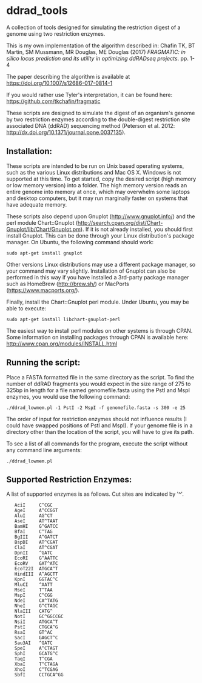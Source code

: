 # ddrad_tools
A collection of tools designed for simulating the restriction digest of a genome using two restriction enzymes.

This is my own implementation of the algorithm described in:
Chafin TK, BT Martin, SM Mussmann, MR Douglas, ME Douglas (2017) *FRAGMATIC: in silico locus prediction and its utility in optimizing ddRADseq projects*. pp. 1-4

The paper describing the algorithm is available at https://doi.org/10.1007/s12686-017-0814-1

If you would rather use Tyler's interpretation, it can be found here: https://github.com/tkchafin/fragmatic

These scripts are designed to simulate the digest of an organism's genome by two restriction enzymes according to the double-digest restriction site associated DNA (ddRAD) sequencing method (Peterson et al. 2012: http://dx.doi.org/10.1371/journal.pone.0037135).

## Installation:

These scripts are intended to be run on Unix based operating systems, such as the various Linux distributions and Mac OS X.  Windows is not supported at this time.  To get started, copy the desired script (high memory or low memory version) into a folder.  The high memory version reads an entire genome into memory at once, which may overwhelm some laptops and desktop computers, but it may run marginally faster on systems that have adequate memory.

These scripts also depend upon Gnuplot (http://www.gnuplot.info/) and the perl module Chart::Gnuplot (http://search.cpan.org/dist/Chart-Gnuplot/lib/Chart/Gnuplot.pm).  If it is not already installed, you should first install Gnuplot.  This can be done through your Linux distribution's package manager.  On Ubuntu, the following command should work:
```
sudo apt-get install gnuplot
```
Other versions Linux distributions may use a different package manager, so your command may vary slightly.  Installation of Gnuplot can also be performed in this way if you have installed a 3rd-party package manager such as HomeBrew (http://brew.sh/) or MacPorts (https://www.macports.org/).  

Finally, install the Chart::Gnuplot perl module.  Under Ubuntu, you may be able to execute:
```
sudo apt-get install libchart-gnuplot-perl
```

The easiest way to install perl modules on other systems is through CPAN.  Some information on installing packages through CPAN is available here: http://www.cpan.org/modules/INSTALL.html

## Running the script:

Place a FASTA formatted file in the same directory as the script.  To find the number of ddRAD fragments you would expect in the size range of 275 to 325bp in length for a file named genomefile.fasta using the PstI and MspI enzymes, you would use the following command:

```
./ddrad_lowmem.pl -1 PstI -2 MspI -f genomefile.fasta -s 300 -e 25
```

The order of input for restriction enzymes should not influence results (I could have swapped positions of PstI and MspI).  If your genome file is in a directory other than the location of the script, you will have to give its path.  

To see a list of all commands for the program, execute the script without any command line arguments:

```
./ddrad_lowmem.pl
```

## Supported Restriction Enzymes:

A list of supported enzymes is as follows.  Cut sites are indicated by '^'.

	   AciI     C^CGC
	   AgeI     A^CCGGT
	   AluI     AG^CT
	   AseI     AT^TAAT
	   BamHI    G^GATCC
	   BfaI     C^TAG
	   BgIII    A^GATCT
	   BspDI    AT^CGAT
	   ClaI     AT^CGAT
	   DpnII    ^GATC
       EcoRI    G^AATTC
	   EcoRV    GAT^ATC
	   EcoT22I  ATGCA^T
	   HindIII  A^AGCTT
	   KpnI     GGTAC^C
	   MluCI    ^AATT
	   MseI     T^TAA
       MspI     C^CGG
	   NdeI     CA^TATG
	   NheI     G^CTAGC
	   NlaIII   CATG^
	   NotI     GC^GGCCGC
	   NsiI     ATGCA^T
       PstI     CTGCA^G
	   RsaI     GT^AC
	   SacI     GAGCT^C
	   Sau3AI   ^GATC
	   SpeI     A^CTAGT
	   SphI     GCATG^C
	   TaqI     T^CGA
	   XbaI     T^CTAGA
	   XhoI     C^TCGAG
	   SbfI     CCTGCA^GG
     
